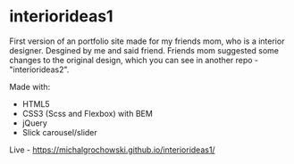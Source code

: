 # interiorideas1

First version of an portfolio site made for my friends mom, who is a interior designer. Desgined by me and said friend. Friends mom suggested some changes to the original design, which you can see in another repo - "interiorideas2".

Made with:
- HTML5
- CSS3 (Scss and Flexbox) with BEM
- jQuery
- Slick carousel/slider

Live - https://michalgrochowski.github.io/interiorideas1/
